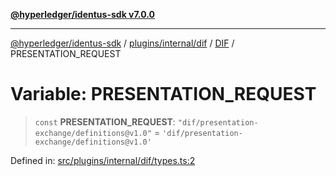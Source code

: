 [**@hyperledger/identus-sdk v7.0.0**](../../../../../../README.md)

***

[@hyperledger/identus-sdk](../../../../../../README.md) / [plugins/internal/dif](../../../README.md) / [DIF](../README.md) / PRESENTATION\_REQUEST

# Variable: PRESENTATION\_REQUEST

> `const` **PRESENTATION\_REQUEST**: `"dif/presentation-exchange/definitions@v1.0"` = `'dif/presentation-exchange/definitions@v1.0'`

Defined in: [src/plugins/internal/dif/types.ts:2](https://github.com/hyperledger/identus-edge-agent-sdk-ts/blob/96423ee84b124a31ce63036d9d623d1cb73a13c2/src/plugins/internal/dif/types.ts#L2)

